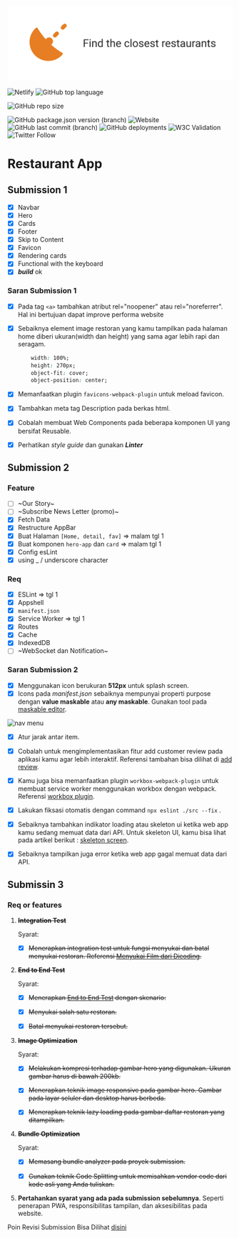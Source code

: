 ![Foodlive](./src/public/icons/fooodlive.jpg)

![Netlify](https://img.shields.io/netlify/6b57fae1-b97b-4235-affb-e524fc336e7c?label=netlify&logo=netlify?style=flat-square)
![GitHub top language](https://img.shields.io/github/languages/top/nnivxix/restaurant-app?style=flat-square)

![GitHub repo size](https://img.shields.io/github/repo-size/nnivxix/restaurant-app?style=flat-square)

![GitHub package.json version (branch)](https://img.shields.io/github/package-json/v/nnivxix/restaurant-app/refactor?style=flat-square) ![Website](https://img.shields.io/website?style=flat-square&up_message=online&url=https%3A%2F%2Ffoodlive.vercel.app) ![GitHub last commit (branch)](https://img.shields.io/github/last-commit/nnivxix/restaurant-app/refactor?style=flat-square) ![GitHub deployments](https://img.shields.io/github/deployments/nnivxix/restaurant-app/production?style=flat-square) ![W3C Validation](https://img.shields.io/w3c-validation/html?preset=HTML%2C%20SVG%201.1%2C%20MathML%203.0&style=flat-square&targetUrl=https://foodlive.netlify.app) ![Twitter Follow](https://img.shields.io/twitter/follow/nnivxix?style=social)

# Restaurant App


## Submission 1
- [x] Navbar
- [x] Hero
- [x] Cards
- [x] Footer
- [x] Skip to Content
- [x] Favicon
- [x] Rendering cards
- [x] Functional with the keyboard
- [x] ***build*** ok

### Saran Submission 1
- [x] Pada tag `<a>` tambahkan atribut rel="noopener" atau rel="noreferrer". Hal ini bertujuan dapat improve performa website
- [x] Sebaiknya element image restoran yang kamu tampilkan pada halaman home diberi ukuran(width dan height) yang sama agar lebih rapi dan seragam.

	```css
		width: 100%;
		height: 270px;
		object-fit: cover;
		object-position: center;
	```

- [x] Memanfaatkan plugin `favicons-webpack-plugin` untuk meload favicon.
- [x] Tambahkan meta tag Description pada berkas html.
- [x] Cobalah membuat Web Components pada beberapa komponen UI yang bersifat Reusable.
- [x] Perhatikan _style guide_ dan gunakan ***Linter***



## Submission 2
### Feature
- [ ] ~Our Story~
- [ ] ~Subscribe News Letter (promo)~
- [x] Fetch Data
- [x] Restructure AppBar
- [x] Buat Halaman `[Home, detail, fav]` => malam tgl 1
- [x] Buat komponen `hero-app` dan `card` => malam tgl 1
- [x] Config esLint 
- [x] using _ / underscore character

### Req
- [x] ESLint => tgl 1
- [x] Appshell
- [x] `manifest.json`
- [x] Service Worker  => tgl 1
- [x] Routes
- [x] Cache
- [x] IndexedDB
- [ ]  ~WebSocket dan Notification~

### Saran Submission 2
- [x] Menggunakan icon berukuran **512px** untuk splash screen.
- [x] Icons pada _manifest.json_ sebaiknya mempunyai properti purpose dengan **value maskable** atau **any maskable**. Gunakan tool pada [maskable editor](https://maskable.app/editor).

![nav menu](https://dicodingacademy.blob.core.windows.net/academies/20210611051059ffd886d9a5677df3366adca6d61f815a.png)

- [x] Atur jarak antar item.

- [x] Cobalah untuk mengimplementasikan fitur add customer review pada aplikasi kamu agar lebih interaktif. Referensi tambahan bisa dilihat di [add review](https://googlechrome.github.io/samples/fetch-api/fetch-post.html).

- [x] Kamu juga bisa memanfaatkan plugin `workbox-webpack-plugin` untuk membuat service worker menggunakan workbox dengan webpack. Referensi [workbox plugin](https://developers.google.com/web/tools/workbox/guides/codelabs/webpack).

- [x] Lakukan fiksasi otomatis dengan command `npx eslint ./src --fix` .

- [x] Sebaiknya tambahkan indikator loading atau skeleton ui ketika web app kamu sedang memuat data dari API.  Untuk skeleton UI, kamu bisa lihat pada artikel berikut : [skeleton screen](https://css-tricks.com/building-skeleton-screens-css-custom-properties/).

- [x] Sebaiknya tampilkan juga error ketika web app gagal memuat data dari API.

## Submissin 3
### Req or features
1. ~~**Integration Test**~~
	
	Syarat:
	- [x] ~~Menerapkan integration test untuk fungsi menyukai dan batal menyukai restoran. Referensi [Menyukai Film dari Dicoding](https://www.dicoding.com/academies/219/tutorials/9849?from=9844).~~


2. ~~**End to End Test**~~

	Syarat:
	- [x] ~~Menerapkan [End to End Test](https://www.dicoding.com/academies/219/tutorials/9959?from=9955) dengan skenario:~~
	- [x] ~~Menyukai salah satu restoran.~~
	- [x] ~~Batal menyukai restoran tersebut.~~


3. ~~**Image Optimization**~~

	Syarat:
	- [x] ~~Melakukan kompresi terhadap gambar hero yang digunakan. Ukuran gambar harus di bawah 200kb.~~
	- [x] ~~Menerapkan teknik image responsive pada gambar hero. Gambar pada layar seluler dan desktop harus berbeda.~~
	- [x] ~~Menerapkan teknik lazy loading pada gambar daftar restoran yang ditampilkan.~~


4. ~~**Bundle Optimization**~~

	Syarat:
	- [x] ~~Memasang bundle analyzer pada proyek submission.~~
	- [x] ~~Gunakan teknik Code Splitting untuk memisahkan vendor code dari kode asli yang Anda tuliskan.~~


5. **Pertahankan syarat yang ada pada submission sebelumnya**. Seperti penerapan PWA, responsibilitas tampilan, dan aksesibilitas pada website.

Poin Revisi Submission Bisa Dilihat [disini](./revisi.md)
